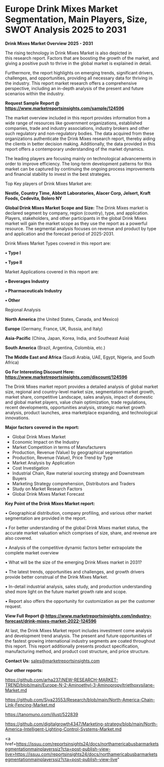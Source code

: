 # Europe Drink Mixes Market Segmentation, Main Players, Size, SWOT Analysis 2025 to 2031

<Strong> Drink Mixes Market Overview 2025 - 2031</strong>

The rising technology in Drink Mixes Market is also depicted in this research report. Factors that are boosting the growth of the market, and giving a positive push to thrive in the global market is explained in detail.

Furthermore, the report highlights on emerging trends, significant drivers, challenges, and opportunities, providing all necessary data for thriving in the industry. This report market research offers a comprehensive perspective, including an in-depth analysis of the present and future scenarios within the industry.

<strong>Request Sample Report @ <a href=https://www.marketreportsinsights.com/sample/124596>https://www.marketreportsinsights.com/sample/124596</a></strong>

The market overview included in this report provides information from a wide range of resources like government organizations, established companies, trade and industry associations, industry brokers and other such regulatory and non-regulatory bodies. The data acquired from these organizations authenticate the Drink Mixes research report, thereby aiding the clients in better decision making. Additionally, the data provided in this report offers a contemporary understanding of the market dynamics.

The leading players are focusing mainly on technological advancements in order to improve efficiency. The long-term development patterns for this market can be captured by continuing the ongoing process improvements and financial stability to invest in the best strategies.

Top Key players of Drink Mixes Market are:

<strong>Nestle, Country Time, Abbott Laboratories, Alacer Corp, Jelsert, Kraft Foods, Cedevita, Bolero NY</strong>

<strong><b>Global Drink Mixes Market Scope and Size:</b></strong>
The Drink Mixes market is declared segment by company, region (country), type, and application. Players, stakeholders, and other participants in the global Drink Mixes market will gain the market scope as they use the report as a powerful resource. The segmental analysis focuses on revenue and product by type and application and the forecast period of 2025-2031.

Drink Mixes Market Types covered in this report are:

<strong>• Type I

• Type II</strong>

Market Applications covered in this report are:

<strong>• Beverages Industry

• Pharmaceuticals Industry

• Other</strong> 

Regional Analysis

<strong>North America</strong> (the United States, Canada, and Mexico)

<strong>Europe</strong> (Germany, France, UK, Russia, and Italy)

<strong>Asia-Pacific</strong> (China, Japan, Korea, India, and Southeast Asia)

<strong>South America</strong> (Brazil, Argentina, Colombia, etc.)

<strong>The Middle East and Africa</strong> (Saudi Arabia, UAE, Egypt, Nigeria, and South Africa)

<strong>Go For Interesting Discount Here: <a href=https://www.marketreportsinsights.com/discount/124596>https://www.marketreportsinsights.com/discount/124596</a></strong>

The Drink Mixes market report provides a detailed analysis of global market size, regional and country-level market size, segmentation market growth, market share, competitive Landscape, sales analysis, impact of domestic and global market players, value chain optimization, trade regulations, recent developments, opportunities analysis, strategic market growth analysis, product launches, area marketplace expanding, and technological innovations.

<strong><b>Major factors covered in the report:</b></strong>
<ul>
  <li>Global Drink Mixes Market </li>
  <li>Economic Impact on the Industry</li>
  <li>Market Competition in terms of Manufacturers</li>
  <li>Production, Revenue (Value) by geographical segmentation</li>
  <li>Production, Revenue (Value), Price Trend by Type</li>
  <li>Market Analysis by Application</li>
  <li>Cost Investigation</li>
  <li>Industrial Chain, Raw material sourcing strategy and Downstream Buyers</li>
  <li>Marketing Strategy comprehension, Distributors and Traders</li>
  <li>Study on Market Research Factors</li>
  <li>Global Drink Mixes Market Forecast</li>
</ul>

<strong><b>Key Point of the Drink Mixes Market report:</b></strong>

• Geographical distribution, company profiling, and various other market segmentation are provided in the report.

• For better understanding of the global Drink Mixes market status, the accurate market valuation which comprises of size, share, and revenue are also covered.

• Analysis of the competitive dynamic factors better extrapolate the complete market overview

• What will be the size of the emerging Drink Mixes market in 2031?

• The latest trends, opportunities and challenges, and growth drivers provide better construal of the Drink Mixes Market.

• In-detail industrial analysis, sales study, and production understanding shed more light on the future market growth rate and scope.

• Report also offers the opportunity for customization as per the customer request.

<strong><b>View Full Report @ <a href=https://www.marketreportsinsights.com/industry-forecast/drink-mixes-market-2022-124596>https://www.marketreportsinsights.com/industry-forecast/drink-mixes-market-2022-124596</a></b></strong>


At last, the Drink Mixes Market report includes investment come analysis and development trend analysis. The present and future opportunities of the fastest growing international industry segments are coated throughout this report. This report additionally presents product specification, manufacturing method, and product cost structure, and price structure.

<strong>Contact Us:</strong>
sales@marketreportsinsights.com

<strong>Our other reports:</strong>

<a href=https://github.com/arha237/NEW-RESEARCH-MARKET-TREND/blob/main/Europe-N-2-Aminoethyl-3-Aminopropyltriethoxysilane-Market.md>https://github.com/arha237/NEW-RESEARCH-MARKET-TREND/blob/main/Europe-N-2-Aminoethyl-3-Aminopropyltriethoxysilane-Market.md</a>

<a href=https://github.com/Siya23553/Research/blob/main/North-America-Chain-Link-Fencing-Market.md>https://github.com/Siya23553/Research/blob/main/North-America-Chain-Link-Fencing-Market.md</a>

<a href=https://tanomuno.com/illust/522839>https://tanomuno.com/illust/522839</a>

<a href=https://github.com/digitalgrowth4347/Marketing-strategy/blob/main/North-America-Intelligent-Lighting-Control-Systems-Market.md>https://github.com/digitalgrowth4347/Marketing-strategy/blob/main/North-America-Intelligent-Lighting-Control-Systems-Market.md</a>

<a href=https://issuu.com/reportsinsights24/docs/northamericabusbarmarketsegmentationmainplayerssiz?cta=post-publish-view-live>https://issuu.com/reportsinsights24/docs/northamericabusbarmarketsegmentationmainplayerssiz?cta=post-publish-view-live</a>"
